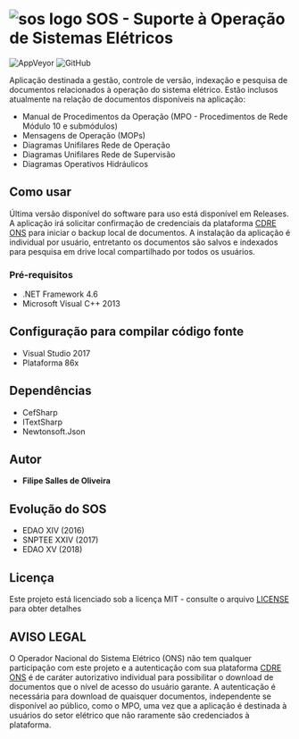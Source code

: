 # ![sos logo](https://raw.githubusercontent.com/FilipeSO/SOS-publico/master/SOS/Resources/Dangerous%20Creatures%20Recycle%20Full.ico) SOS - Suporte à Operação de Sistemas Elétricos
![AppVeyor](https://img.shields.io/appveyor/ci/FilipeSO/sos-publico.svg)
![GitHub](https://img.shields.io/github/license/FilipeSO/SOS-publico.svg)

Aplicação destinada a gestão, controle de versão, indexação e pesquisa de documentos relacionados à operação do sistema elétrico. Estão inclusos atualmente na relação de documentos disponíveis na aplicação: 
* Manual de Procedimentos da Operação (MPO - Procedimentos de Rede Módulo 10 e submódulos)
* Mensagens de Operação (MOPs)
* Diagramas Unifilares Rede de Operação
* Diagramas Unifilares Rede de Supervisão
* Diagramas Operativos Hidráulicos

## Como usar
Última versão disponível do software para uso está disponível em Releases. A aplicação irá solicitar confirmação de credenciais da  plataforma [CDRE ONS](https://cdre.ons.org.br) para iniciar o backup local de documentos.
A instalação da aplicação é individual por usuário, entretanto os documentos são salvos e indexados para pesquisa em drive local compartilhado por todos os usuários.

### Pré-requisitos
* .NET Framework 4.6
* Microsoft Visual C++ 2013

## Configuração para compilar código fonte
* Visual Studio 2017
* Plataforma 86x

## Dependências
* CefSharp
* ITextSharp
* Newtonsoft.Json

## Autor
* **Filipe Salles de Oliveira**

## Evolução do SOS
* EDAO XIV (2016)
* SNPTEE XXIV (2017)
* EDAO XV (2018)

## Licença
Este projeto está licenciado sob a licença MIT - consulte o arquivo [LICENSE](LICENSE) para obter detalhes

## AVISO LEGAL
O Operador Nacional do Sistema Elétrico (ONS) não tem qualquer participação com este projeto e a autenticação com sua plataforma [CDRE ONS](https://cdre.ons.org.br) é de caráter autorizativo individual para possibilitar o download de documentos que o nível de acesso do usuário garante. A autenticação é necessária para download de quaisquer documentos, independente se disponível ao público, como o MPO, uma vez que a aplicação é destinada à usuários do setor elétrico que não raramente são credenciados à plataforma.
